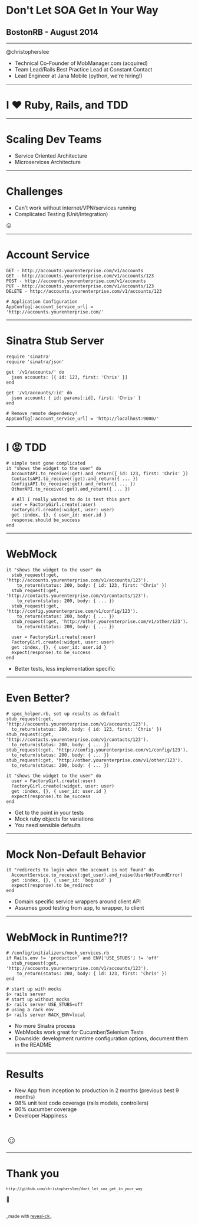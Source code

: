 # Don't Let SOA Get In Your Way

## BostonRB - August 2014
---
@christopherslee


* Technical Co-Founder of MobManager.com (acquired)
* Team Lead/Rails Best Practice Lead at Constant Contact
* Lead Engineer at Jana Mobile (python, we're hiring!)


---
# I :heart: Ruby, Rails, and TDD

---
# Scaling Dev Teams
* Service Oriented Architecture
* Microservices Architecture

---
# Challenges
* Can't work without internet/VPN/services running
* Complicated Testing (Unit/Integration)

:expressionless:

---
# Account Service
```code
GET - http://accounts.yourenterprise.com/v1/accounts
GET - http://accounts.yourenterprise.com/v1/accounts/123
POST - http://accounts.yourenterprise.com/v1/accounts
PUT - http://accounts.yourenterprise.com/v1/accounts/123
DELETE - http://accounts.yourenterprise.com/v1/accounts/123

# Application Configuration
AppConfig[:account_service_url] = 'http://accounts.yourenterprise.com/'
```

---
# Sinatra Stub Server

```code
require 'sinatra'
require 'sinatra/json'

get '/v1/accounts/' do
  json accounts: [{ id: 123, first: 'Chris' }]
end

get '/v1/accounts/:id' do
  json account: { id: params[:id], first: 'Chris' }
end
```

```code
# Remove remote dependency!
AppConfig[:account_service_url] = 'http://localhost:9000/'
```

---
# I :rage: TDD
```code
# simple test gone complicated
it "shows the widget to the user" do
  AccountAPI.to_receive(:get).and_return({ id: 123, first: 'Chris' })
  ContactsAPI.to_receive(:get).and_return({ ... })
  ConfigiAPI.to_receive(:get).and_return({ ... })
  OtherAPI.to_receive(:get).and_return({ ... })

  # All I really wanted to do is test this part
  user = FactoryGirl.create(:user)
  FactoryGirl.create(:widget, user: user)
  get :index, {}, { user_id: user.id }
  response.should be_success
end
```

---
# WebMock
```code
it "shows the widget to the user" do
  stub_request(:get, 'http://accounts.yourenterprise.com/v1/accounts/123').
    to_return(status: 200, body: { id: 123, first: 'Chris' })
  stub_request(:get, 'http://contacts.yourenterprise.com/v1/contacts/123').
    to_return(status: 200, body: { ... })
  stub_request(:get, 'http://config.yourenterprise.com/v1/config/123').
    to_return(status: 200, body: { ... })
  stub_request(:get, 'http://other.yourenterprise.com/v1/other/123').
    to_return(status: 200, body: { ... })

  user = FactoryGirl.create(:user)
  FactoryGirl.create(:widget, user: user)
  get :index, {}, { user_id: user.id }
  expect(response).to be_success
end
```
* Better tests, less implementation specific

---
# Even Better?
```code
# spec_helper.rb, set up results as default
stub_request(:get, 'http://accounts.yourenterprise.com/v1/accounts/123').
  to_return(status: 200, body: { id: 123, first: 'Chris' })
stub_request(:get, 'http://contacts.yourenterprise.com/v1/contacts/123').
  to_return(status: 200, body: { ... })
stub_request(:get, 'http://config.yourenterprise.com/v1/config/123').
  to_return(status: 200, body: { ... })
stub_request(:get, 'http://other.yourenterprise.com/v1/other/123').
  to_return(status: 200, body: { ... })

it "shows the widget to the user" do
  user = FactoryGirl.create(:user)
  FactoryGirl.create(:widget, user: user)
  get :index, {}, { user_id: user.id }
  expect(response).to be_success
end
```
* Get to the point in your tests
* Mock ruby objects for variations
* You need sensible defaults

---
# Mock Non-Default Behavior

```code
it "redirects to login when the account is not found" do
  AccountService.to_receive(:get_user).and_raise(UserNotFoundError)
  get :index, {}, { user_id: 'bogusid' }
  expect(response).to be_redirect
end
```

* Domain specific service wrappers around client API
* Assumes good testing from app, to wrapper, to client

---
# WebMock in Runtime?!?
```code
# /config/initializers/mock_services.rb
if Rails.env != 'production' and ENV['USE_STUBS'] != 'off'
  stub_request(:get, 'http://accounts.yourenterprise.com/v1/accounts/123').
    to_return(status: 200, body: { id: 123, first: 'Chris' })
end

# start up with mocks
$> rails server
# start up without mocks
$> rails server USE_STUBS=off
# using a rack env
$> rails server RACK_ENV=local
```
* No more Sinatra process
* WebMocks work great for Cucumber/Selenium Tests
* Downside: development runtime configuration options, document them in the README

---
# Results
* New App from inception to production in 2 months (previous best 9 months)
* 98% unit test code coverage (rails models, controllers)
* 80% cucumber coverage
* Developer Happiness

# :relaxed:

---
# Thank you

<small>`http://github.com/christopherslee/dont_let_soa_get_in_your_way`</small>

:octopus:

<br />
<small>_made with <a href="http://jedcn.github.io/reveal-ck">reveal-ck</a>_</small>

